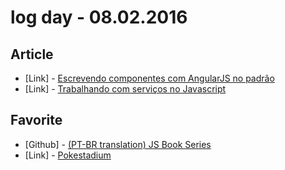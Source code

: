 # log day - 08.02.2016

## Article

- \[Link\] - [Escrevendo componentes com AngularJS no padrão](http://blog.0e1dev.com/2016/08/02/Escrevendo-componentes-com-AngularJS-no-padrao-do-Google/)
- \[Link\] - [Trabalhando com serviços no Javascript](https://medium.com/by-vinicius-reis/trabalhando-com-servicos-no-javascript-864310cf386c#.ingsap3i3)


## Favorite

- \[Github\] - [(PT-BR translation) JS Book Series](https://github.com/cezaraugusto/You-Dont-Know-JS)
- \[Link\] - [Pokestadium](www.pokestadium.com/)
